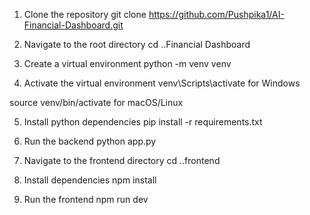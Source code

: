 1. Clone the repository
git clone https://github.com/Pushpika1/AI-Financial-Dashboard.git

2. Navigate to the root directory
cd ..Financial Dashboard

3. Create a virtual environment
python -m venv venv

4. Activate the virtual environment
venv\Scripts\activate for Windows

source venv/bin/activate for macOS/Linux

5. Install python dependencies
pip install -r requirements.txt

6. Run the backend
python app.py

7. Navigate to the frontend directory
cd ..frontend

8. Install dependencies
npm install

9. Run the frontend
npm run dev
